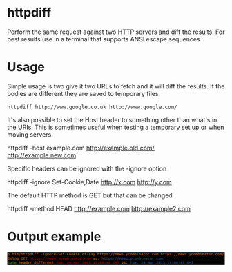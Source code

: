 # httpdiff

Perform the same request against two HTTP servers and diff the results. For
best results use in a terminal that supports ANSI escape sequences.

# Usage

Simple usage is two give it two URLs to fetch and it will diff the results. If
the bodies are different they are saved to temporary files.

    httpdiff http://www.google.co.uk http://www.google.com/

It's also possible to set the Host header to something other than what's in
the URIs. This is sometimes useful when testing a temporary set up or when
moving servers.

   httpdiff -host example.com http://example.old.com/ http://example.new.com

Specific headers can be ignored with the -ignore option

   httpdiff -ignore Set-Cookie,Date http://x.com http://y.com

The default HTTP method is GET but that can be changed

   httpdiff -method HEAD http://example.com http://example2.com

# Output example

![HN](doc/example.png "Checking two GETs of HN")
